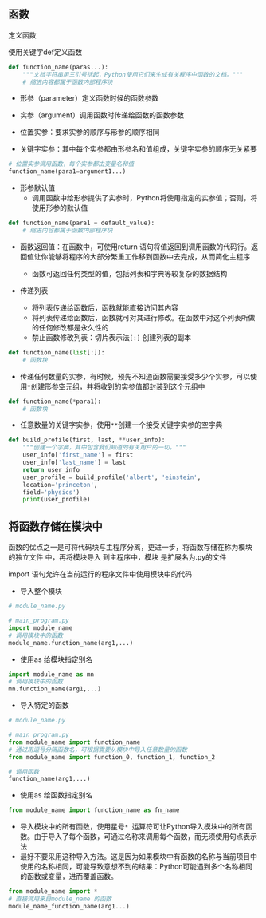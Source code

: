 
## 函数
定义函数

使用关键字def定义函数

```python
def function_name(paras...):
    """文档字符串用三引号括起，Python使用它们来生成有关程序中函数的文档。"""
    # 缩进内容都属于函数内部程序块
```

* 形参（parameter）定义函数时候的函数参数
* 实参（argument）调用函数时传递给函数的函数参数

* 位置实参：要求实参的顺序与形参的顺序相同
* 关键字实参：其中每个实参都由形参名和值组成，关键字实参的顺序无关紧要
```python
# 位置实参调用函数，每个实参都由变量名和值
function_name(para1=argument1...)
```

* 形参默认值
    * 调用函数中给形参提供了实参时，Python将使用指定的实参值；否则，将使用形参的默认值
```python
def function_name(para1 = default_value):
    # 缩进内容都属于函数内部程序块
```

* 函数返回值：在函数中，可使用return 语句将值返回到调用函数的代码行。返回值让你能够将程序的大部分繁重工作移到函数中去完成，从而简化主程序
    * 函数可返回任何类型的值，包括列表和字典等较复杂的数据结构


* 传递列表
    * 将列表传递给函数后，函数就能直接访问其内容
    * 将列表传递给函数后，函数就可对其进行修改。在函数中对这个列表所做的任何修改都是永久性的
    * 禁止函数修改列表：切片表示法`[:]` 创建列表的副本
```python
def function_name(list[:]):
    # 函数块

```

* 传递任何数量的实参，有时候，预先不知道函数需要接受多少个实参，可以使用`*`创建形参空元组，并将收到的实参值都封装到这个元组中
```python
def function_name(*para1):
    # 函数块

```

* 任意数量的关键字实参，使用`**`创建一个接受关键字实参的空字典
```python
def build_profile(first, last, **user_info):
    """创建一个字典，其中包含我们知道的有关用户的一切。"""
    user_info['first_name'] = first
    user_info['last_name'] = last
    return user_info
    user_profile = build_profile('albert', 'einstein',
    location='princeton',
    field='physics')
    print(user_profile)
```

## 将函数存储在模块中
函数的优点之一是可将代码块与主程序分离，更进一步，将函数存储在称为模块 的独立文件
中，再将模块导入 到主程序中，模块 是扩展名为.py的文件

import 语句允许在当前运行的程序文件中使用模块中的代码

* 导入整个模块
```python
# module_name.py

# main_program.py
import module_name
# 调用模块中的函数
module_name.function_name(arg1,...)
```

* 使用as 给模块指定别名
```python
import module_name as mn
# 调用模块中的函数
mn.function_name(arg1,...)
```

* 导入特定的函数
```python
# module_name.py

# main_program.py
from module_name import function_name
# 通过用逗号分隔函数名，可根据需要从模块中导入任意数量的函数
from module_name import function_0, function_1, function_2

# 调用函数
function_name(arg1,...)
```

* 使用as 给函数指定别名
```python
from module_name import function_name as fn_name
```

* 导入模块中的所有函数，使用星号`* `运算符可让Python导入模块中的所有函数。由于导入了每个函数，可通过名称来调用每个函数，而无须使用句点表示法
* 最好不要采用这种导入方法。这是因为如果模块中有函数的名称与当前项目中使用的名称相同，可能导致意想不到的结果：Python可能遇到多个名称相同的函数或变量，进而覆盖函数。
```python
from module_name import *
# 直接调用来自module_name 的函数
module_name_function_name(arg1...)
```